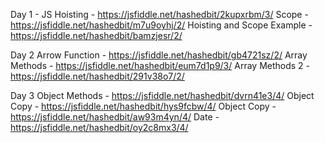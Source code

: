 Day 1 - JS
Hoisting - https://jsfiddle.net/hashedbit/2kupxrbm/3/
Scope - https://jsfiddle.net/hashedbit/m7u9oyhj/2/
Hoisting and Scope Example - https://jsfiddle.net/hashedbit/bamzjesr/2/

Day 2
Arrow Function - https://jsfiddle.net/hashedbit/gb4721sz/2/
Array Methods - https://jsfiddle.net/hashedbit/eum7d1p9/3/
Array Methods 2 - https://jsfiddle.net/hashedbit/291v38o7/2/

Day 3
Object Methods - https://jsfiddle.net/hashedbit/dvrn41e3/4/
Object Copy - https://jsfiddle.net/hashedbit/hys9fcbw/4/
Object Copy - https://jsfiddle.net/hashedbit/aw93m4yn/4/
Date - https://jsfiddle.net/hashedbit/oy2c8mx3/4/
